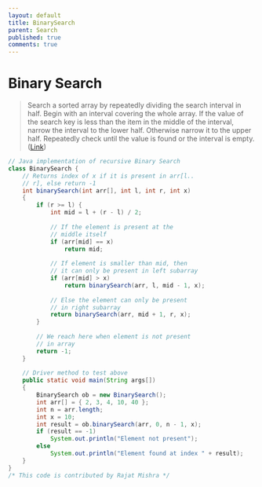 ```yaml
---
layout: default
title: BinarySearch
parent: Search
published: true
comments: true
---
```


# Binary Search

> Search a sorted array by repeatedly dividing the search interval in half. Begin with an interval covering the whole array. If the value of the search key is less than the item in the middle of the interval, narrow the interval to the lower half. Otherwise narrow it to the upper half. Repeatedly check until the value is found or the interval is empty. ([Link](https://www.geeksforgeeks.org/find-minimum-depth-of-a-binary-tree/))

```java
// Java implementation of recursive Binary Search 
class BinarySearch { 
    // Returns index of x if it is present in arr[l.. 
    // r], else return -1 
    int binarySearch(int arr[], int l, int r, int x) 
    { 
        if (r >= l) { 
            int mid = l + (r - l) / 2; 
  
            // If the element is present at the 
            // middle itself 
            if (arr[mid] == x) 
                return mid; 
  
            // If element is smaller than mid, then 
            // it can only be present in left subarray 
            if (arr[mid] > x) 
                return binarySearch(arr, l, mid - 1, x); 
  
            // Else the element can only be present 
            // in right subarray 
            return binarySearch(arr, mid + 1, r, x); 
        } 
  
        // We reach here when element is not present 
        // in array 
        return -1; 
    } 
  
    // Driver method to test above 
    public static void main(String args[]) 
    { 
        BinarySearch ob = new BinarySearch(); 
        int arr[] = { 2, 3, 4, 10, 40 }; 
        int n = arr.length; 
        int x = 10; 
        int result = ob.binarySearch(arr, 0, n - 1, x); 
        if (result == -1) 
            System.out.println("Element not present"); 
        else
            System.out.println("Element found at index " + result); 
    } 
} 
/* This code is contributed by Rajat Mishra */
```